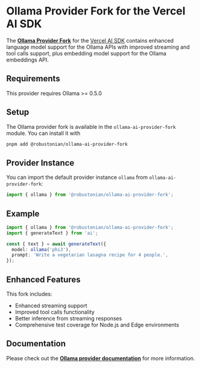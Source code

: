# Ollama Provider Fork for the Vercel AI SDK

The **[Ollama Provider Fork](https://github.com/FabianMHz15/ollama-ai-provider)** for the [Vercel AI SDK](https://sdk.vercel.ai/docs)
contains enhanced language model support for the Ollama APIs with improved streaming and tool calls support, plus embedding model support for the Ollama embeddings API.

## Requirements

This provider requires Ollama >= 0.5.0

## Setup

The Ollama provider fork is available in the `ollama-ai-provider-fork` module. You can install it with

```bash
pnpm add @robustonian/ollama-ai-provider-fork
```

## Provider Instance

You can import the default provider instance `ollama` from `ollama-ai-provider-fork`:

```ts
import { ollama } from '@robustonian/ollama-ai-provider-fork';
```

## Example

```ts
import { ollama } from '@robustonian/ollama-ai-provider-fork';
import { generateText } from 'ai';

const { text } = await generateText({
  model: ollama('phi3'),
  prompt: 'Write a vegetarian lasagna recipe for 4 people.',
});
```

## Enhanced Features

This fork includes:
- Enhanced streaming support
- Improved tool calls functionality 
- Better inference from streaming responses
- Comprehensive test coverage for Node.js and Edge environments

## Documentation

Please check out the **[Ollama provider documentation](https://github.com/FabianMHz15/ollama-ai-provider)** for more information.

